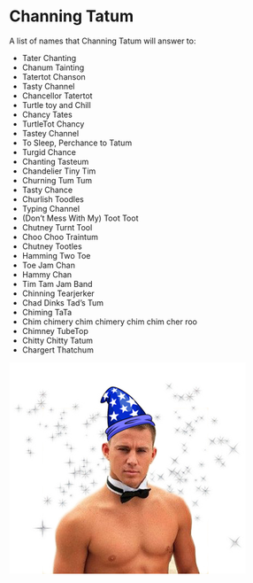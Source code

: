 # Channing Tatum

A list of names that Channing Tatum will answer to:

* Tater Chanting
* Chanum Tainting
* Tatertot Chanson
* Tasty Channel
* Chancellor Tatertot
* Turtle toy and Chill
* Chancy Tates
* TurtleTot Chancy
* Tastey Channel
* To Sleep, Perchance to Tatum 
* Turgid Chance
* Chanting Tasteum 
* Chandelier Tiny Tim
* Churning Tum Tum
* Tasty Chance
* Churlish Toodles
* Typing Channel
* (Don’t Mess With My) Toot Toot
* Chutney Turnt Tool
* Choo Choo Traintum
* Chutney Tootles
* Hamming Two Toe
* Toe Jam Chan
* Hammy Chan
* Tim Tam Jam Band
* Chinning Tearjerker
* Chad Dinks Tad’s Tum
* Chiming TaTa
* Chim chimery chim chimery chim chim cher roo
* Chimney TubeTop
* Chitty Chitty Tatum
* Chargert Thatchum


![Magic Mike](img/magic-mike.jpg)